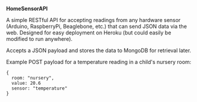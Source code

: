 **HomeSensorAPI**

A simple RESTful API for accepting readings from any hardware sensor (Arduino, RaspberryPi, Beaglebone, etc.) that can send JSON data via the web. Designed for easy deployment on Heroku (but could easily be modified to run anywhere). 

Accepts a JSON payload and stores the data to MongoDB for retrieval later.

Example POST payload for a temperature reading in a child's nursery room:

```
{
  room: "nursery", 
  value: 20.6
  sensor: "temperature"
}
```
